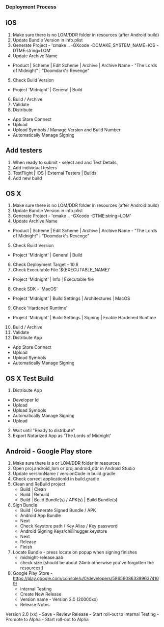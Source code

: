 ### Deployment Process

## iOS
1. Make sure there is no LOM/DDR folder in resources (after Android build)
2. Update Bundle Version in info.plist
3. Generate Project - 'cmake .. -GXcode -DCMAKE_SYSTEM_NAME=iOS -DTME:string=LOM'
4. Update Archive Name
  - Product | Scheme | Edit Scheme | Archive | Archive Name - "The Lords of Midnight" | "Doomdark's Revenge"
5. Check Build Version
  - Project 'Midnight' | General | Build
6. Build / Archive
7. Validate
8. Distribute
  - App Store Connect
  - Upload
  - Upload Symbols / Manage Version and Build Number
  - Automatically Manage Signing

## Add testers
1. When ready to submit - select and and Test Details
2. Add individual testers
3. TestFlight | iOS | External Testers | Builds
4. Add new build

## OS X
1. Make sure there is no LOM/DDR folder in resources (after Android build)
2. Update Bundle Version in info.plist
3. Generate Project - 'cmake .. -GXcode -DTME:string=LOM'
4. Update Archive Name
  - Product | Scheme | Edit Scheme | Archive | Archive Name - "The Lords of Midnight" | "Doomdark's Revenge"
5. Check Build Version
  - Project 'Midnight' | General | Build
6. Check Deployment Target - 10.9
7. Check Executable File '${EXECUTABLE_NAME}'
  - Project 'Midnight' | Info | Executable file
8. Check SDK - 'MacOS'
  - Project 'Midnight' | Build Settings | Architectures | MacOS
9. Check 'Hardened Runtime'
  - Project 'Midnight' | Build Settings | Signing | Enable Hardened Runtime
10. Build / Archive
11. Validate
12. Distribute App
  - App Store Connect
  - Upload
  - Upload Symbols
  - Automatically Manage Signing

## OS X Test Build
1. Distribute App
  - Developer Id
  - Upload
  - Upload Symbols
  - Automatically Manage Signing
  - Upload
2. Wait until "Ready to distribute"
3. Export Notarized App as 'The Lords of Midnight'

## Android - Google Play store
1. Make sure there is a or LOM/DDR folder in resources 
2. Open proj.android_lom or proj.android_ddr in Android Studio
3. Update versionName / versionCode in build.gradle
4. Check correct applicationId in build.gradle
5. Clean and ReBuild project 
    - Build | Clean
    - Build | Rebuild
    - Build | Build Bundle(s) / APK(s) | Build Bundle(s)
8. Sign Bundle
    - Build | Generate Signed Bundle / APK
    - Android App Bundle
    - Next
    - Check Keystore path / Key Alias / Key password
    - Android Signing Keys/chillihugger.keystore
    - Next
    - Release
    - Finish
9. Locate Bundle - press locate on popup when signing finishes
    - midnight-release.aab
    - check size (should be about 24mb otherwise you've forgotten the resources!)
10. Google Play Store - https://play.google.com/console/u/0/developers/5865908633896374109/
    - Internal Testing
    - Create New Release
    - Version name - Version 2.0 (20000xx)
    - Release Notes
<en-GB>
Version 2.0 (xx)
</en-GB>
    - Save
    - Review Release
    - Start roll-out to Internal Testing
    - Promote to Alpha
    - Start roll-out to Alpha
